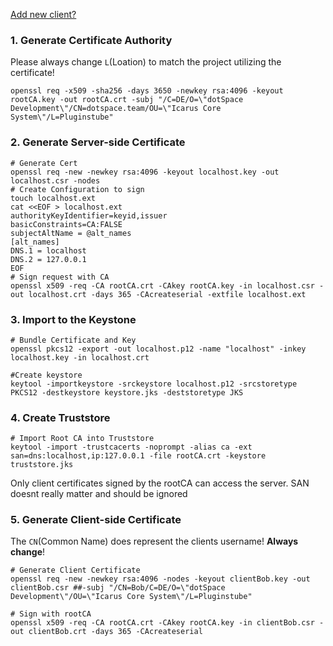 [Add new client?](#5-generate-client-side-certificate)

### 1. Generate Certificate Authority

Please always change ``L``(Loation) to match the project utilizing the certificate!

```shell
openssl req -x509 -sha256 -days 3650 -newkey rsa:4096 -keyout rootCA.key -out rootCA.crt -subj "/C=DE/O=\"dotSpace Development\"/CN=dotspace.team/OU=\"Icarus Core System\"/L=Pluginstube"
```

### 2. Generate Server-side Certificate
```shell
# Generate Cert
openssl req -new -newkey rsa:4096 -keyout localhost.key -out localhost.csr -nodes
# Create Configuration to sign
touch localhost.ext
cat <<EOF > localhost.ext
authorityKeyIdentifier=keyid,issuer
basicConstraints=CA:FALSE
subjectAltName = @alt_names
[alt_names]
DNS.1 = localhost
DNS.2 = 127.0.0.1
EOF
# Sign request with CA
openssl x509 -req -CA rootCA.crt -CAkey rootCA.key -in localhost.csr -out localhost.crt -days 365 -CAcreateserial -extfile localhost.ext
```

### 3. Import to the Keystone
````shell
# Bundle Certificate and Key
openssl pkcs12 -export -out localhost.p12 -name "localhost" -inkey localhost.key -in localhost.crt

#Create keystore
keytool -importkeystore -srckeystore localhost.p12 -srcstoretype PKCS12 -destkeystore keystore.jks -deststoretype JKS
````

### 4. Create Truststore
```shell
# Import Root CA into Truststore
keytool -import -trustcacerts -noprompt -alias ca -ext san=dns:localhost,ip:127.0.0.1 -file rootCA.crt -keystore truststore.jks
```
Only client certificates signed by the rootCA can access the server. SAN doesnt really matter and should be ignored

### 5. Generate Client-side Certificate
The ``CN``(Common Name) does represent the clients username! **Always change**!
```shell
# Generate Client Certificate
openssl req -new -newkey rsa:4096 -nodes -keyout clientBob.key -out clientBob.csr ##-subj "/CN=Bob/C=DE/O=\"dotSpace Development\"/OU=\"Icarus Core System\"/L=Pluginstube"

# Sign with rootCA
openssl x509 -req -CA rootCA.crt -CAkey rootCA.key -in clientBob.csr -out clientBob.crt -days 365 -CAcreateserial
```